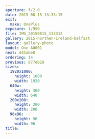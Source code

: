 ```yaml
---
aperture: f/2.0
date: 2015-08-15 13:33:15
exif:
  make: OnePlus
exposure: 1/950
file: IMG_20150815_133312
gallery: 2015-northen-ireland-belfast
layout: gallery-photo
model: One A0001
next: d45abe8
ordering: 14
previous: 877eb19
sizes:
  1920x1080:
    height: 1080
    width: 1920
  640w:
    height: 360
    width: 640
  200x200:
    height: 200
    width: 200
  96x96:
    height: 96
    width: 96
title: 
---
```

